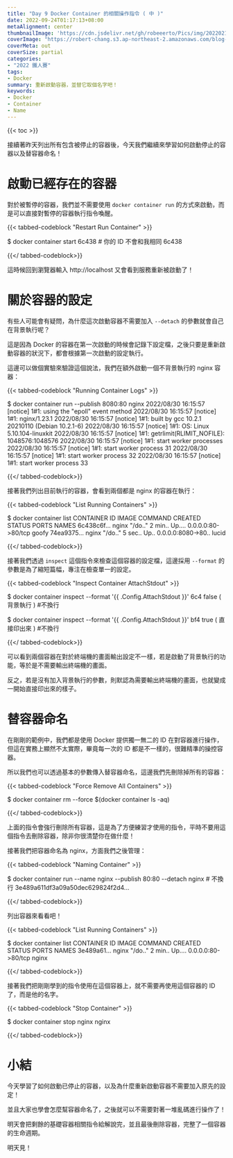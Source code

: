```yaml
---
title: "Day 9 Docker Container 的相關操作指令 ( 中 )"
date: 2022-09-24T01:17:13+08:00
metaAlignment: center
thumbnailImage: 'https://cdn.jsdelivr.net/gh/robeeerto/Pics/img/202202161656501.png'
coverImage: "https://robert-chang.s3.ap-northeast-2.amazonaws.com/blog-images/5dxen.jpg"
coverMeta: out
coverSize: partial
categories:
- "2022 鐵人賽"
tags:
- Docker
summary: 重新啟動容器，並替它取個名字吧！
keywords:
- Docker
- Container
- Name
---
```


{{< toc >}}

接續著昨天列出所有包含被停止的容器後，今天我們繼續來學習如何啟動停止的容器以及替容器命名！

# 啟動已經存在的容器

對於被暫停的容器，我們並不需要使用 `docker container run` 的方式來啟動，而是可以直接對暫停的容器執行指令喚醒。

{{< tabbed-codeblock "Restart Run Container" >}}
<!-- tab bash -->
$ docker container start 6c438 # 你的 ID 不會和我相同
6c438
<!-- endtab -->
{{</ tabbed-codeblock>}}

這時候回到瀏覽器輸入 http://localhost 又會看到服務重新被啟動了！

# 關於容器的設定

有些人可能會有疑問，為什麼這次啟動容器不需要加入 `--detach` 的參數就會自己在背景執行呢？

這是因為 Docker 的容器在第一次啟動的時候會記錄下設定檔，之後只要是重新啟動容器的狀況下，都會根據第一次啟動的設定執行。

這邊可以做個實驗來驗證這個說法，我們在額外啟動一個不背景執行的 nginx 容器：

{{< tabbed-codeblock "Running Container Logs" >}}
<!-- tab bash -->
$ docker container run --publish 8080:80 nginx
2022/08/30 16:15:57 [notice] 1#1: using the "epoll" event method
2022/08/30 16:15:57 [notice] 1#1: nginx/1.23.1
2022/08/30 16:15:57 [notice] 1#1: built by gcc 10.2.1 20210110 (Debian 10.2.1-6)
2022/08/30 16:15:57 [notice] 1#1: OS: Linux 5.10.104-linuxkit
2022/08/30 16:15:57 [notice] 1#1: getrlimit(RLIMIT_NOFILE): 1048576:1048576
2022/08/30 16:15:57 [notice] 1#1: start worker processes
2022/08/30 16:15:57 [notice] 1#1: start worker process 31
2022/08/30 16:15:57 [notice] 1#1: start worker process 32
2022/08/30 16:15:57 [notice] 1#1: start worker process 33
<!-- endtab -->
{{</ tabbed-codeblock>}}

接著我們列出目前執行的容器，會看到兩個都是 nginx 的容器在執行：

{{< tabbed-codeblock "List Running Containers" >}}
<!-- tab bash -->
$ docker container list
CONTAINER ID IMAGE COMMAND CREATED STATUS PORTS              NAMES
6c438c6f...  nginx "/do.." 2 min.. Up.... 0.0.0.0:80->80/tcp goofy
74ea9375...  nginx "/do.." 5 sec.. Up..   0.0.0.0:8080->80.. lucid
<!-- endtab -->
{{</ tabbed-codeblock>}}

接著我們透過 `inspect` 這個指令來檢查這個容器的設定檔，這邊採用 `--format` 的參數是為了縮短篇幅，專注在檢查單一的設定。

{{< tabbed-codeblock "Inspect Container AttachStdout" >}}
<!-- tab bash -->
$ docker container inspect --format '{{ .Config.AttachStdout }}' 6c4
false ( 背景執行 ) #不換行

$ docker container inspect --format '{{ .Config.AttachStdout }}' bf4
true ( 直接印出來 ) #不換行
<!-- endtab -->
{{</ tabbed-codeblock>}}

可以看到兩個容器在對於終端機的畫面輸出設定不一樣，若是啟動了背景執行的功能，等於是不需要輸出終端機的畫面。

反之，若是沒有加入背景執行的參數，則默認為需要輸出終端機的畫面，也就變成一開始直接印出來的樣子。

# 替容器命名

在剛剛的範例中，我們都是使用 Docker 提供獨一無二的 ID 在對容器進行操作，但這在實務上顯然不太實際，畢竟每一次的 ID 都是不一樣的，很難精準的操控容器。

所以我們也可以透過基本的參數傳入替容器命名，這邊我們先刪除掉所有的容器：

{{< tabbed-codeblock "Force Remove All Containers" >}}
<!-- tab bash -->
$ docker container rm --force $(docker container ls -aq)
<!-- endtab -->
{{</ tabbed-codeblock>}}

上面的指令會強行刪除所有容器，這是為了方便練習才使用的指令，平時不要用這個指令去刪除容器，除非你很清楚你在做什麼！

接著我們把容器命名為 nginx，方面我們之後管理：

{{< tabbed-codeblock "Naming Container" >}}
<!-- tab bash -->
$ docker container run --name nginx --publish 80:80 --detach nginx # 不換行
3e489a611df3a09a50dec629824f2d4...
<!-- endtab -->
{{</ tabbed-codeblock>}}

列出容器來看看吧！

{{< tabbed-codeblock "List Running Containers" >}}
<!-- tab bash -->
$ docker container list
CONTAINER ID IMAGE COMMAND CREATED STATUS PORTS              NAMES
3e489a61...  nginx "/do.." 2 min.. Up.... 0.0.0.0:80->80/tcp nginx
<!-- endtab -->
{{</ tabbed-codeblock>}}

接著我們把剛剛學到的指令使用在這個容器上，就不需要再使用這個容器的 ID 了，而是他的名字。

{{< tabbed-codeblock "Stop Container" >}}
<!-- tab bash -->
$ docker container stop nginx
nginx
<!-- endtab -->
{{</ tabbed-codeblock>}}

# 小結

今天學習了如何啟動已停止的容器，以及為什麼重新啟動容器不需要加入原先的設定！

並且大家也學會怎麼幫容器命名了，之後就可以不需要對著一堆亂碼進行操作了！

明天會把剩餘的基礎容器相關指令給解說完，並且最後刪除容器，完整了一個容器的生命週期。

明天見！